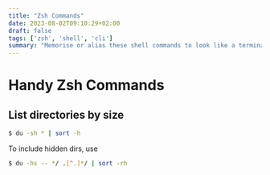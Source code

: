 ```yaml
---
title: "Zsh Commands"
date: 2023-08-02T09:10:29+02:00
draft: false
tags: ['zsh', 'shell', 'cli']
summary: "Memorise or alias these shell commands to look like a terminal Bad-Ass&trade;."
---
```


# Handy Zsh Commands

## List directories by size

```zsh
$ du -sh * | sort -h
```

To include hidden dirs, use

```zsh
$ du -hs -- */ .[^.]*/ | sort -rh
```
